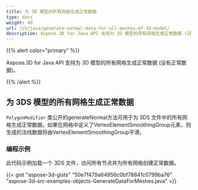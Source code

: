 ```yaml
---
title: 为 3D 模型的所有网格生成正常数据
type: docs
weight: 40
url: /zh/java/generate-normal-data-for-all-meshes-of-3d-model/
description: Aspose.3D for Java API 支持为 3D 模型的所有网格生成正常数据 (没有正常数据)。
---
```

{{% alert color="primary" %}} 

Aspose.3D for Java API 支持为 3D 模型的所有网格生成正常数据 (没有正常数据)。

{{% /alert %}} 
##  **为 3DS 模型的所有网格生成正常数据**
`PolygonModifier` 类公开的generateNormal方法可用于为 3DS 文件中的所有网格生成正常数据。如果在网格中定义了VertexElementSmoothingGroup元素，则生成的法线数据将由VertexElementSmoothingGroup平滑。
###  **编程示例**
此代码示例加载一个 3DS 文件，访问所有节点并为所有网格创建正常数据。

{{< gist "aspose-3d-gists" "50e7f479a64956c0bf78841c0799ba76" "aspose-3d-src-examples-objects-GenerateDataForMeshes.java" >}}
